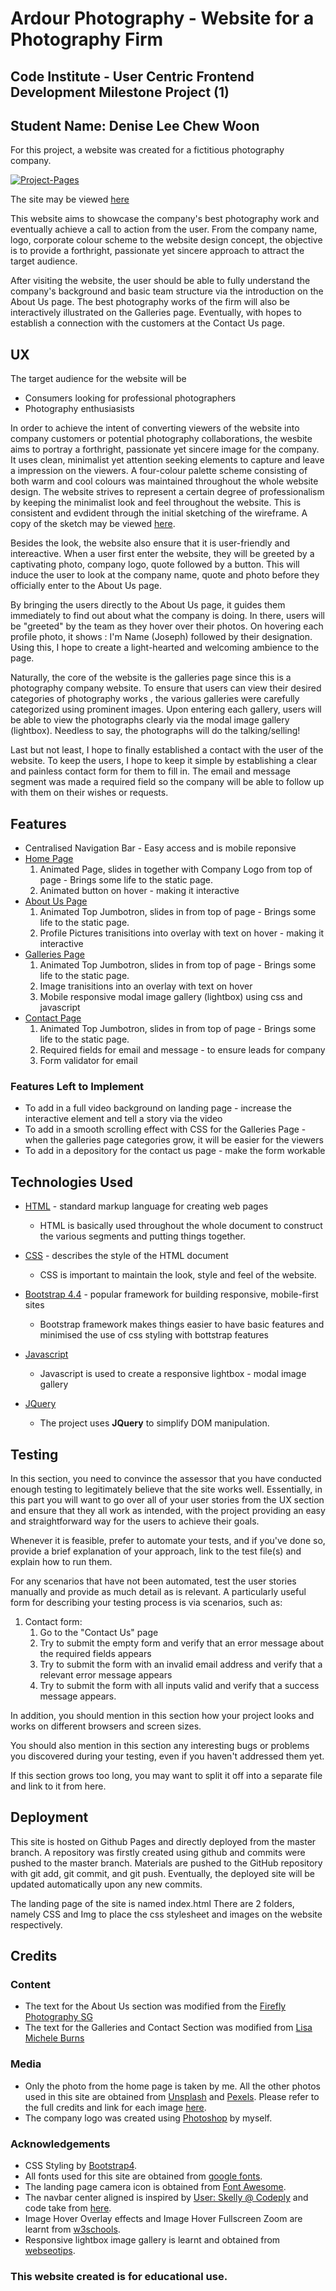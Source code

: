 # Ardour Photography - Website for a Photography Firm  
##  Code Institute - User Centric Frontend Development Milestone Project (1)
##  Student Name: Denise Lee Chew Woon

For this project, a website was created for a fictitious photography company.

<a href="https://ibb.co/8dd0fDr"><img src="https://i.ibb.co/CMMzY5b/Project-Pages.jpg" alt="Project-Pages" border="0"/></a>

The site may be viewed [here](https://deniseleechewwoon.github.io/project-1-ardourphotography/index.html)

This website aims to showcase the company's best photography work and eventually achieve a call to action from the user. From the company name, logo, corporate colour scheme to the website design concept, the objective is to provide a forthright, passionate yet sincere approach to attract the target audience. 

After visiting the website, the user should be able to fully understand the company's background and basic team structure via the introduction on the About Us page. The best photography works of the firm will also be interactively illustrated on the Galleries page. Eventually, with hopes to establish a connection with the customers at the Contact Us page.
 
## UX

The target audience for the website will be
* Consumers looking for professional photographers
* Photography enthusiasists

In order to achieve the intent of converting viewers of the website into company customers or potential photography collaborations, the wesbite aims to portray a forthright, passionate yet sincere image for the company. It uses clean, minimalist yet attention seeking elements to capture and leave a impression on the viewers. A four-colour palette scheme consisting of both warm and cool colours was maintained throughout the whole website design. The website strives to represent a certain degree of professionalism by keeping the minimalist look and feel throughout the website. This is consistent and evdident through the initial sketching of the wireframe. A copy of the sketch may be viewed [here](https://drive.google.com/open?id=1v517SFDDMVm5ZJ5zaNFKmwJi8O_Qc_-k).

Besides the look, the website also ensure that it is user-friendly and intereactive. When a user first enter the website, they will be greeted by a captivating photo, company logo, quote followed by a button. This will induce the user to look at the company name, quote and photo before they officially enter to the About Us page.

By bringing the users directly to the About Us page, it guides them immediately to find out about what the company is doing. In there, users will be "greeted" by the team as they hover over their photos. On hovering each profile photo, it shows : I'm Name (Joseph) followed by their designation. Using this, I hope to create a light-hearted and welcoming ambience to the page. 

Naturally, the core of the website is the galleries page since this is a photography company website. To ensure that users can view their desired categories of photography works , the various galleries were carefully categorized using prominent images. Upon entering each gallery, users will be able to view the photographs clearly via the modal image gallery (lightbox). Needless to say, the photographs will do the talking/selling!

Last but not least, I hope to finally established a contact with the user of the website. To keep the users, I hope to keep it simple by establishing a clear and painless contact form for them to fill in. The email and message segment was made a required field so the company will be able to follow up with them on their wishes or requests.

## Features

* Centralised Navigation Bar - Easy access and is mobile reponsive
* [Home Page](https://deniseleechewwoon.github.io/project-1-ardourphotography/index.html) 
    1. Animated Page, slides in together with Company Logo from top of page - Brings some life to the static page.
    2. Animated button on hover - making it interactive
* [About Us Page](https://deniseleechewwoon.github.io/project-1-ardourphotography/about-us.html) 
    1. Animated Top Jumbotron, slides in from top of page - Brings some life to the static page.
    2. Profile Pictures tranisitions into overlay with text on hover - making it interactive
* [Galleries Page](https://deniseleechewwoon.github.io/project-1-ardourphotography/galleries.html)
    1. Animated Top Jumbotron, slides in from top of page - Brings some life to the static page.
    2. Image tranisitions into an overlay with text on hover
    3. Mobile responsive modal image gallery (lightbox) using css and javascript
* [Contact Page](https://deniseleechewwoon.github.io/project-1-ardourphotography/contact-us.html)
    1. Animated Top Jumbotron, slides in from top of page - Brings some life to the static page.
    2. Required fields for email and message - to ensure leads for company
    3. Form validator for email


### Features Left to Implement
* To add in a full video background on landing page - increase the interactive element and tell a story via the video
* To add in a smooth scrolling effect with CSS for the Galleries Page - when the galleries page categories grow, it will be easier for the viewers
* To add in a depository for the contact us page - make the form workable

## Technologies Used

* [HTML](https://www.w3schools.com/html/) - standard markup language for creating web pages
    - HTML is basically used throughout the whole document to construct the various segments and putting things together.

* [CSS](https://www.w3schools.com/css/) - describes the style of the HTML document
    - CSS is important to maintain the look, style and feel of the website.

* [Bootstrap 4.4](https://getbootstrap.com/docs/4.4/getting-started/introduction/) - popular framework for building responsive, mobile-first sites
    - Bootstrap framework makes things easier to have basic features and minimised the use of css styling with bottstrap features

* [Javascript](https://www.youtube.com/watch?v=gnDOjWUSHks)
    - Javascript is used to create a responsive lightbox - modal image gallery

* [JQuery](https://jquery.com)
    - The project uses **JQuery** to simplify DOM manipulation.


## Testing

In this section, you need to convince the assessor that you have conducted enough testing to legitimately believe that the site works well. Essentially, in this part you will want to go over all of your user stories from the UX section and ensure that they all work as intended, with the project providing an easy and straightforward way for the users to achieve their goals.

Whenever it is feasible, prefer to automate your tests, and if you've done so, provide a brief explanation of your approach, link to the test file(s) and explain how to run them.

For any scenarios that have not been automated, test the user stories manually and provide as much detail as is relevant. A particularly useful form for describing your testing process is via scenarios, such as:

1. Contact form:
    1. Go to the "Contact Us" page
    2. Try to submit the empty form and verify that an error message about the required fields appears
    3. Try to submit the form with an invalid email address and verify that a relevant error message appears
    4. Try to submit the form with all inputs valid and verify that a success message appears.

In addition, you should mention in this section how your project looks and works on different browsers and screen sizes.

You should also mention in this section any interesting bugs or problems you discovered during your testing, even if you haven't addressed them yet.

If this section grows too long, you may want to split it off into a separate file and link to it from here.

## Deployment

This site is hosted on Github Pages and directly deployed from the master branch.
A repository was firstly created using github and commits were pushed to the master branch. Materials are pushed to the GitHub repository with git add, git commit, and git push.
Eventually, the deployed site will be updated automatically upon any new commits. 

The landing page of the site is named index.html
There are 2 folders, namely CSS and Img to place the css stylesheet and images on the website respectively. 

## Credits

### Content
- The text for the About Us section was modified from the [Firefly Photography SG](https://fireflyphotographysg.com/)
- The text for the Galleries and Contact Section was modified from [Lisa Michele Burns](https://www.lisamicheleburns.com/)


### Media
- Only the photo from the home page is taken by me. All the other photos used in this site are obtained from [Unsplash](https://unsplash.com) and [Pexels](https://www.pexels.com). Please refer to the full credits and link for each image [here](https://drive.google.com/open?id=1okGs7z2vhfrdHt4a5wS5srXpBuL7fmJd).
- The company logo was created using [Photoshop](https://www.adobe.com/sea/products/photoshop.html?gclid=EAIaIQobChMI_rXt5v2c6AIVWq6WCh3BSwRuEAAYASAAEgIzIPD_BwE&sdid=YP7XGDLR&mv=search&ef_id=EAIaIQobChMI_rXt5v2c6AIVWq6WCh3BSwRuEAAYASAAEgIzIPD_BwE:G:s&s_kwcid=AL!3085!3!400503272159!e!!g!!photoshop) by myself.

### Acknowledgements
- CSS Styling by [Bootstrap4](https://getbootstrap.com/).
- All fonts used for this site are obtained from [google fonts](https://fonts.google.com/).
- The landing page camera icon is obtained from [Font Awesome](https://fontawesome.com/).
- The navbar center aligned is inspired by [User: Skelly @ Codeply](https://www.codeply.com/u/skelly) and code take from [here](https://www.codeply.com/go/0xSGj0EsAu).
- Image Hover Overlay effects and Image Hover Fullscreen Zoom are learnt from [w3schools](https://www.w3schools.com/howto/howto_css_image_overlay.asp).
- Responsive lightbox image gallery is learnt and obtained from [webseotips](https://www.youtube.com/watch?v=gnDOjWUSHks).

### This website created is for educational use.